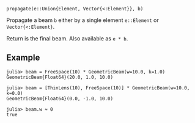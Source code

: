 ```
propagate(e::Union{Element, Vector{<:Element}}, b)
```

Propagate a beam `b` either by a single element `e::Element` or `Vector{<:Element}`.

Return is the final beam. Also available as `e * b`.

## Example

```jldoctest
julia> beam = FreeSpace(10) * GeometricBeam(w=10.0, k=1.0)
GeometricBeam{Float64}(20.0, 1.0, 10.0)

julia> beam = [ThinLens(10), FreeSpace(10)] * GeometricBeam(w=10.0, k=0.0)
GeometricBeam{Float64}(0.0, -1.0, 10.0)

julia> beam.w ≈ 0
true
```
